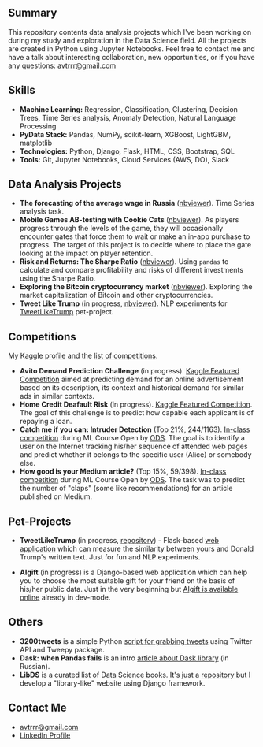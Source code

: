 ## Summary

This repository contents data analysis projects which I've been working on during my study and exploration in the Data Science field. All the projects are created in Python using Jupyter Notebooks. Feel free to contact me and have a talk about interesting collaboration, new opportunities, or if you have any questions: [avtrrr@gmail.com](mailto:avtrrr@gmail.com)

## Skills

* **Machine Learning:** Regression, Classification, Clustering, Decision Trees, Time Series analysis, Anomaly Detection, Natural Language Processing
* **PyData Stack:** Pandas, NumPy, scikit-learn, XGBoost, LightGBM, matplotlib
* **Technologies:** Python, Django, Flask, HTML,	CSS,	Bootstrap, SQL
* **Tools:** Git, Jupyter Notebooks, Cloud Services (AWS, DO), Slack

## Data Analysis Projects

* **The forecasting of the average wage in Russia** ([nbviewer](http://nbviewer.jupyter.org/github/atrof/atrof.github.io/blob/master/Notebooks/Wage_forecasting.ipynb)). Time Series analysis task.
* **Mobile Games AB-testing with Cookie Cats** ([nbviewer](http://nbviewer.jupyter.org/github/atrof/atrof.github.io/blob/master/Notebooks/AB-testing%20from%20the%20Cookie%20Cats.ipynb)). As players progress through the levels of the game, they will occasionally encounter gates that force them to wait or make an in-app purchase to progress. The target of this project is to decide where to place the gate looking at the impact on player retention.
* **Risk and Returns: The Sharpe Ratio** ([nbviewer](http://nbviewer.jupyter.org/github/atrof/atrof.github.io/blob/master/Notebooks/Risk%20%26%20Returns%20with%20the%20Sharpe%20Ratio.ipynb)). Using `pandas` to calculate and compare profitability and risks of different investments using the Sharpe Ratio.
* **Exploring the Bitcoin cryptocurrency market** ([nbviewer](http://nbviewer.jupyter.org/github/atrof/atrof.github.io/blob/master/Notebooks/Exploring%20The%20Bitcoin%20Cryptocurrency%20Market.ipynb)). Exploring the market capitalization of Bitcoin and other cryptocurrencies.
* **Tweet Like Trump** (in progress, [nbviewer](http://nbviewer.jupyter.org/github/atrof/atrof.github.io/blob/master/Notebooks/TweetLikeTrump.ipynb)). NLP experiments for [TweetLikeTrump](#) pet-project.

## Competitions
My Kaggle [profile](https://www.kaggle.com/avtrrr) and the [list of competitions](https://www.kaggle.com/avtrrr/competitions). 

* **Avito Demand Prediction Challenge** (in progress). [Kaggle Featured Competition](https://www.kaggle.com/c/avito-demand-prediction) aimed at predicting demand for an online advertisement based on its description, its context and historical demand for similar ads in similar contexts. 
* **Home Credit Deafault Risk** (in progress). [Kaggle Featured Competition](https://www.kaggle.com/c/home-credit-default-risk). The goal of this challenge is to predict how capable each applicant is of repaying a loan.
* **Catch me if you can: Intruder Detection** (Top 21%, 244/1163). [In-class competition](https://www.kaggle.com/c/catch-me-if-you-can-intruder-detection-through-webpage-session-tracking2) during ML Course Open by [ODS](http://www.ods.ai). The goal is to identify a user on the Internet tracking his/her sequence of attended web pages and predict whether it belongs to the specific user (Alice) or somebody else.
* **How good is your Medium article?** (Top 15%, 59/398). [In-class competition](https://www.kaggle.com/c/how-good-is-your-medium-article) during ML Course Open by [ODS](http://www.ods.ai). The task was to predict the number of "claps" (some like recommendations) for an article published on Medium.

## Pet-Projects
* **TweetLikeTrump** (in progress, [repository](https://github.com/atrof/TweetLikeTrump)) - Flask-based [web application](#) which can measure the similarity between yours and Donald Trump's written text. Just for fun and NLP experiments. 

* **AIgift** (in progress) is a Django-based web application which can help you to choose the most suitable gift for your friend on the basis of his/her public data. Just in the very beginning but [AIgift is available online](http://aigift.pythonanywhere.com) already in dev-mode.

## Others
* **3200tweets** is a simple Python [script for grabbing tweets](https://github.com/atrof/3200tweets) using Twitter API and Tweepy package.
* **Dask: when Pandas fails** is an intro [article about Dask library](http://nbviewer.jupyter.org/github/atrof/mlcourse_open/blob/master/jupyter_russian/tutorials/dask_dataframe_avt.ipynb) (in Russian). 
* **LibDS** is a curated list of Data Science books. It's just a [repository](https://github.com/atrof/LibDS) but I develop a "library-like" website using Django framework.

## Contact Me
* [avtrrr@gmail.com](mailto:avtrrr@gmail.com)
* [LinkedIn Profile](https://www.linkedin.com/in/artyomtrofimov)

